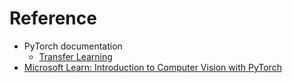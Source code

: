 # Reference

- PyTorch documentation
  - [Transfer Learning](https://pytorch.org/tutorials/beginner/transfer_learning_tutorial.html)
- [Microsoft Learn: Introduction to Computer Vision with PyTorch](https://learn.microsoft.com/en-us/training/modules/intro-computer-vision-pytorch/)
